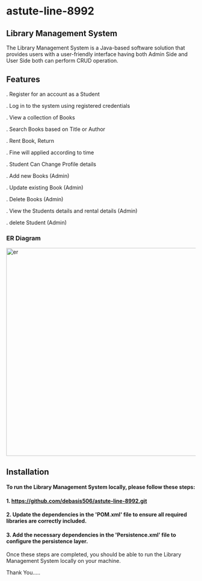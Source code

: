 # astute-line-8992


## Library Management System

The Library Management System is a Java-based software solution that provides users with a user-friendly interface having both Admin Side and User Side both can perform CRUD operation.



## Features

. Register for an account as a Student

. Log in to the system using registered credentials

. View a collection of Books

. Search Books based on Title or Author

. Rent Book, Return

. Fine will applied according to time

. Student Can Change Profile details

. Add new Books (Admin)

. Update existing Book (Admin)

. Delete Books (Admin)

. View the Students details and rental details (Admin)

. delete Student (Admin)



### ER Diagram

<img width="552" alt="er" src="https://github.com/debasis506/astute-line-8992/assets/121310863/565f1c10-5270-4e6e-9076-bfaf185f9307">

## Installation

#### To run the Library Management System locally, please follow these steps:

#### 1. https://github.com/debasis506/astute-line-8992.git
#### 2. Update the dependencies in the 'POM.xml' file to ensure all required libraries are correctly included.
#### 3. Add the necessary dependencies in the 'Persistence.xml' file to configure the persistence layer.

Once these steps are completed, you should be able to run the Library Management System locally on your machine.

Thank You.....
